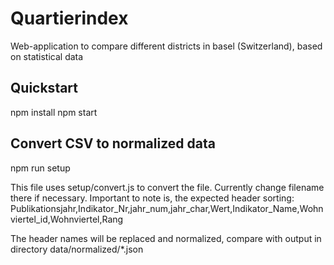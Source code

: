 # Quartierindex
Web-application to compare different districts in basel (Switzerland), based on statistical data

## Quickstart
npm install
npm start

## Convert CSV to normalized data
npm run setup

This file uses setup/convert.js to convert the file. Currently change filename there if necessary.
Important to note is, the expected header sorting:
Publikationsjahr,Indikator_Nr,jahr_num,jahr_char,Wert,Indikator_Name,Wohnviertel_id,Wohnviertel,Rang

The header names will be replaced and normalized, compare with output in directory data/normalized/*.json